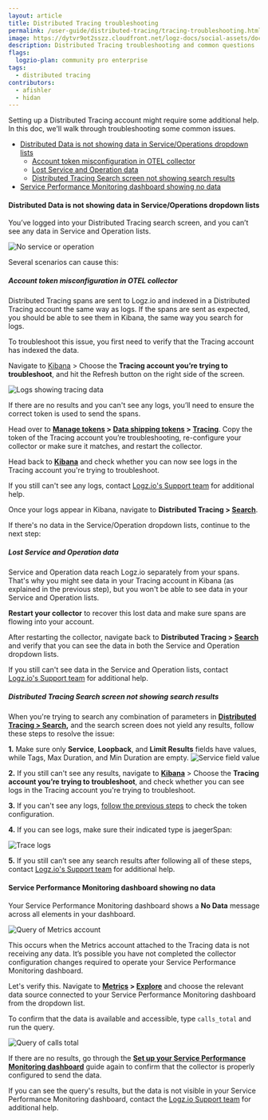 ```yaml
---
layout: article
title: Distributed Tracing troubleshooting
permalink: /user-guide/distributed-tracing/tracing-troubleshooting.html
image: https://dytvr9ot2sszz.cloudfront.net/logz-docs/social-assets/docs-social.jpg
description: Distributed Tracing troubleshooting and common questions
flags:
  logzio-plan: community pro enterprise
tags:
  - distributed tracing
contributors:
  - afishler
  - hidan
---
```


Setting up a Distributed Tracing account might require some additional help. In this doc, we'll walk through troubleshooting some common issues. 

* [Distributed Data is not showing data in Service/Operations dropdown lists](/user-guide/distributed-tracing/tracing-troubleshooting.html#distributed-data-is-not-showing-data-in-serviceoperations-dropdown-lists)
  * [Account token misconfiguration in OTEL collector](/user-guide/distributed-tracing/tracing-troubleshooting.html#account-token-misconfiguration-in-otel-collector)
  * [Lost Service and Operation data](/user-guide/distributed-tracing/tracing-troubleshooting.html#lost-service-and-operation-data)
  * [Distributed Tracing Search screen not showing search results](/user-guide/distributed-tracing/tracing-troubleshooting.html#distributed-tracing-search-screen-not-showing-search-results)
* [Service Performance Monitoring dashboard showing no data](/user-guide/distributed-tracing/tracing-troubleshooting.html#service-performance-monitoring-dashboard-showing-no-data)

#### Distributed Data is not showing data in Service/Operations dropdown lists

You’ve logged into your Distributed Tracing search screen, and you can’t see any data in Service and Operation lists.

![No service or operation](https://dytvr9ot2sszz.cloudfront.net/logz-docs/distributed-tracing/no-service-or-operation.png)

Several scenarios can cause this:

<div class="tasklist">

##### Account token misconfiguration in OTEL collector

Distributed Tracing spans are sent to Logz.io and indexed in a Distributed Tracing account the same way as logs. If the spans are sent as expected, you should be able to see them in Kibana, the same way you search for logs.

To troubleshoot this issue, you first need to verify that the Tracing account has indexed the data.

Navigate to [Kibana](https://app.logz.io/#/dashboard/kibana) > Choose the **Tracing account you’re trying to troubleshoot**, and hit the Refresh button on the right side of the screen.

![Logs showing tracing data](https://dytvr9ot2sszz.cloudfront.net/logz-docs/distributed-tracing/trace-and-refresh-in-logs.png)

If there are no results and you can't see any logs, you’ll need to ensure the correct token is used to send the spans.

Head over to **[Manage tokens](https://app.logz.io/#/dashboard/settings/manage-tokens/shared) > [Data shipping tokens](https://app.logz.io/#/dashboard/settings/manage-tokens/data-shipping?product=logs) > [Tracing](https://app.logz.io/#/dashboard/settings/manage-tokens/data-shipping?product=tracing)**. Copy the token of the Tracing account you’re troubleshooting, re-configure your collector or make sure it matches, and restart the collector.

Head back to **[Kibana](https://app.logz.io/#/dashboard/kibana)** and check whether you can now see logs in the Tracing account you're trying to troubleshoot.

If you still can't see any logs, contact [Logz.io's Support team](mailto:help@logz.io) for additional help.

Once your logs appear in Kibana, navigate to **Distributed Tracing > [Search](https://app.logz.io/#/dashboard/jaeger/)**.

If there's no data in the Service/Operation dropdown lists, continue to the next step:

##### Lost Service and Operation data

Service and Operation data reach Logz.io separately from your spans. That's why you might see data in your Tracing account in Kibana (as explained in the previous step), but you won't be able to see data in your Service and Operation lists.

**Restart your collector** to recover this lost data and make sure spans are flowing into your account.

After restarting the collector, navigate back to **Distributed Tracing > [Search](https://app.logz.io/#/dashboard/jaeger/)** and verify that you can see the data in both the Service and Operation dropdown lists.

If you still can't see data in the Service and Operation lists, contact [Logz.io's Support team](mailto:help@logz.io) for additional help.

##### Distributed Tracing Search screen not showing search results

When you're trying to search any combination of parameters in **[Distributed Tracing > Search](https://app.logz.io/#/dashboard/jaeger/),** and the search screen does not yield any results, follow these steps to resolve the issue:

**1.** Make sure only **Service**, **Loopback**, and **Limit Results** fields have values, while Tags, Max Duration, and Min Duration are empty.
  ![Service field value](https://dytvr9ot2sszz.cloudfront.net/logz-docs/distributed-tracing/just-these-fields-jaeger.png)

**2.** If you still can't see any results, navigate to **[Kibana](https://app.logz.io/#/dashboard/kibana)** > Choose the **Tracing account you’re trying to troubleshoot**, and check whether you can see logs in the Tracing account you're trying to troubleshoot.

**3.** If you can't see any logs, [follow the previous steps](/user-guide/distributed-tracing/tracing-troubleshooting.html#account-token-misconfiguration-in-otel-collector) to check the token configuration. 

**4.** If you can see logs, make sure their indicated type is jaegerSpan:

  ![Trace logs](https://dytvr9ot2sszz.cloudfront.net/logz-docs/distributed-tracing/trace-fields-log.png)

**5.** If you still can’t see any search results after following all of these steps, contact [Logz.io's Support team](mailto:help@logz.io) for additional help.


</div>

#### Service Performance Monitoring dashboard showing no data

Your Service Performance Monitoring dashboard shows a **No Data** message across all elements in your dashboard.

![Query of Metrics account](https://dytvr9ot2sszz.cloudfront.net/logz-docs/distributed-tracing/spm-no-data-showing.png)

This occurs when the Metrics account attached to the Tracing data is not receiving any data. It’s possible you have not completed the collector configuration changes required to operate your Service Performance Monitoring dashboard.

Let's verify this. Navigate to **[Metrics](https://app-uk.logz.io/#/dashboard/metrics) > [Explore](https://app.logz.io/#/dashboard/metrics/explore)** and choose the relevant data source connected to your Service Performance Monitoring dashboard from the dropdown list.

To confirm that the data is available and accessible, type `calls_total` and run the query.

![Query of calls total](https://dytvr9ot2sszz.cloudfront.net/logz-docs/distributed-tracing/calls-total-tracing.png)

If there are no results, go through the **[Set up your Service Performance Monitoring dashboard](/user-guide/distributed-tracing/service-performance-monitoring-setup)** guide again to confirm that  the collector is properly configured to send the data.

If you can see the query's results, but the data is not visible in your Service Performance Monitoring dashboard, contact the [Logz.io Support team](mailto:help@logz.io) for additional help.